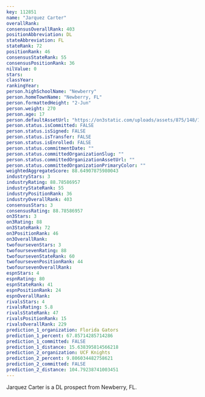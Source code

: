 ```yaml
---
key: 112851
name: "Jarquez Carter"
overallRank: 
consensusOverallRank: 403
positionAbbreviation: DL
stateAbbreviation: FL
stateRank: 72
positionRank: 46
consensusStateRank: 55
consensusPositionRank: 36
nilValue: 0
stars: 
classYear: 
rankingYear: 
person.highSchoolName: "Newberry"
person.homeTownName: "Newberry, FL"
person.formattedHeight: "2-Jun"
person.weight: 270
person.age: 17
person.defaultAssetUrl: "https://on3static.com/uploads/assets/875/148/148875.png"
person.status.isCommitted: FALSE
person.status.isSigned: FALSE
person.status.isTransfer: FALSE
person.status.isEnrolled: FALSE
person.status.commitmentDate: ""
person.status.committedOrganizationSlug: ""
person.status.committedOrganizationAssetUrl: ""
person.status.committedOrganizationPrimaryColor: ""
weightedAggregateScore: 88.64907875980043
industryStars: 3
industryRating: 88.78586957
industryStateRank: 55
industryPositionRank: 36
industryOverallRank: 403
consensusStars: 3
consensusRating: 88.78586957
on3Stars: 3
on3Rating: 88
on3StateRank: 72
on3PositionRank: 46
on3OverallRank: 
twofoursevenStars: 3
twofoursevenRating: 88
twofoursevenStateRank: 60
twofoursevenPositionRank: 44
twofoursevenOverallRank: 
espnStars: 4
espnRating: 80
espnStateRank: 41
espnPositionRank: 24
espnOverallRank: 
rivalsStars: 4
rivalsRating: 5.8
rivalsStateRank: 47
rivalsPositionRank: 15
rivalsOverallRank: 229
prediction_1_organization: Florida Gators
prediction_1_percent: 67.85714285714286
prediction_1_committed: FALSE
prediction_1_distance: 15.638395814566218
prediction_2_organization: UCF Knights
prediction_2_percent: 9.806034482758621
prediction_2_committed: FALSE
prediction_2_distance: 104.79238741003451
---
```

Jarquez Carter is a DL prospect from Newberry, FL.